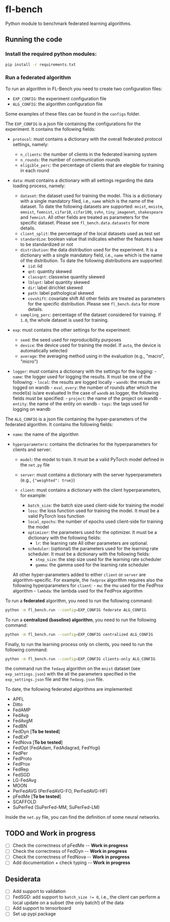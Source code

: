 # fl-bench
Python module to benchmark federated learning algorithms.

## Running the code

### Install the required python modules:
```bash
pip install -r requirements.txt
```

### Run a federated algorithm
To run an algorithm in FL-Bench you need to create two configuration files:
- `EXP_CONFIG`: the experiment configuration file
- `ALG_CONFIG`: the algorithm configuration file

Some examples of these files can be found in the `configs` folder.

The `EXP_CONFIG` is a json file containing the configurations for the experiment. It contains the 
following fields:
- `protocol`: must contains a dictionary with the overall federated protocol settings, namely:
    - `n_clients`: the number of clients in the federated learning system
    - `n_rounds`: the number of communication rounds
    - `eligible_perc`: the percentage of clients that are elegible for training in each round

- `data`: must contains a dictionary with all settings regarding the data loading process, namely:
    - `dataset`: the dataset used for training the model. This is a dictionary with a single 
      mandatory filed, i.e., `name` which is the name of the dataset. To date the following datasets 
      are supported: `mnist`, `mnistm`, `emnist`, `femnist`, `cifar10`, `cifar100`, `svhn`, 
      `tiny_imagenet`, `shakespeare` and `femnist`. All other fields are treated as parameters for 
      the specific dataset. Please see `fl_bench.data.datasets` for more details.
    - `client_split`: the percentage of the local datasets used as test set
    - `standardize`: boolean value that indicates whether the features have to be standardized or not
    - `distribution`: the data distribution used for the experiment. It is a dictionary with a single
      mandatory field, i.e., `name` which is the name of the distribution. To date the following
      distributions are supported:
        - `iid`: iid
        - `qnt`: quantity skewed
        - `classqnt`: classwise quantity skewed
        - `lblqnt`: label quantity skewed
        - `dir`: label dirichlet skewed
        - `path`: label pathological skewed
        - `covshift`: covariate shift
      All other fields are treated as parameters for the specific distribution. Please see 
      `fl_bench.data` for more details.
    - `sampling_perc`: percentage of the dataset considered for training. 
      If `1.0`, the whole dataset is used for training.
    
- `exp`: must contains the other settings for the experiment:
    - `seed`: the seed used for reproducibility purposes
    - `device`: the device used for training the model. If `auto`, the device is automatically selected
    - `average`: the averaging method using in the evaluation (e.g., "macro", "micro")
        
- `logger`: must contains a dictionary with the settings for the logging:
      - `name`: the logger used for logging the results. It must be one of the following:
          - `local`: the results are logged locally
          - `wandb`: the results are logged on wandb
      - `eval_every`: the number of rounds after which the model(s) is/are evaluated
    In the case of `wandb` as logger, the following fields must be specified:
      - `project`: the name of the project on wandb
      - `entity`: the name of the entity on wandb
      - `tags`: the tags used for logging on wandb


The `ALG_CONFIG` is a json file containing the hyper-parameters of the federated algorithm. It 
contains the following fields:
- `name`: the name of the algorithm
- `hyperparameters`: contains the dictinaries for the hyperparameters for clients and server:
    - `model`: the model to train. It must be a valid PyTorch model defined in the `net.py` file

    - `server`: must contains a dictionary with the server hyperparameters (e.g., `{"weighted": true}`)

    - `client`: must contains a dictionary with the client hyperparameters, for example:
        - `batch_size`: the batch size used client-side for training the model
        - `loss`: the loss function used for training the model. It must be a valid PyTorch loss function
        - `local_epochs`: the number of epochs used client-side for training the model
        - `optimizer`: the parameters used for the optimizer. 
          It must be a dictionary with the following fields:
            - `lr`: the learning rate
          All other parameters are optional.
        - `scheduler`: (optional) the parameters used for the learning rate scheduler. 
          It must be a dictionary with the following fields:
            - `step_size`: the step size used for the learning rate scheduler
            - `gamma`: the gamma used for the learning rate scheduler
        
    All other hyper-parameters added to either `client` or `server` are algorithm-specific. 
    For example, the `fedprox` algorithm requires also the following hyperparameters for `client`:
      - `mu`: the mu used for the FedProx algorithm
      - `lambda`: the lambda used for the FedProx algorithm

To run a **federated** algorithm, you need to run the following command:
```bash
python -m fl_bench.run --config=EXP_CONFIG federate ALG_CONFIG
```

To run a **centralized (baseline) algorithm**, you need to run the following command:
```bash
python -m fl_bench.run --config=EXP_CONFIG centralized ALG_CONFIG
```

Finally, to run the learning process only on clients, you need to run the following command:
```bash
python -m fl_bench.run --config=EXP_CONFIG clients-only ALG_CONFIG
```

the command run the `fedavg` algorithm on the `mnist` dataset (see `exp_settings.json`) with the 
all the parameters specified in the `exp_settings.json` file and the `fedavg.json` file.

To date, the following federated algorithms are implemented:
- APFL
- Ditto
- FedAMP
- FedAvg
- FedAvgM
- FedBN
- FedDyn [**To be tested**]
- FedExP
- FedNova [**To be tested**]
- FedOpt (FedAdam, FedAdagrad, FedYogi)
- FedPer
- FedProto
- FedProx
- FedRep
- FedSGD
- LG-FedAvg
- MOON
- PerFedAVG (PerFedAVG-FO, PerFedAVG-HF)
- pFedMe [**To be tested**]
- SCAFFOLD
- SuPerFed (SuPerFed-MM, SuPerFed-LM)


Inside the `net.py` file, you can find the definition of some neural networks. 

## TODO and Work in progress
- [ ] Check the correctness of pFedMe -- **Work in progress**
- [ ] Check the correctness of FedDyn -- **Work in progress**
- [ ] Check the correctness of FedNova -- **Work in progress**
- [ ] Add documentation + check typing -- **Work in progress**

## Desiderata
- [ ] Add support to validation
- [ ] FedSGD: add support to `batch_size != 0`, i.e., the client can perform a local update on a 
  subset (the only batch!) of the data
- [ ] Add support to tensorboard
- [ ] Set up pypi package
